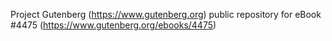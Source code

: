 Project Gutenberg (https://www.gutenberg.org) public repository for eBook #4475 (https://www.gutenberg.org/ebooks/4475)
